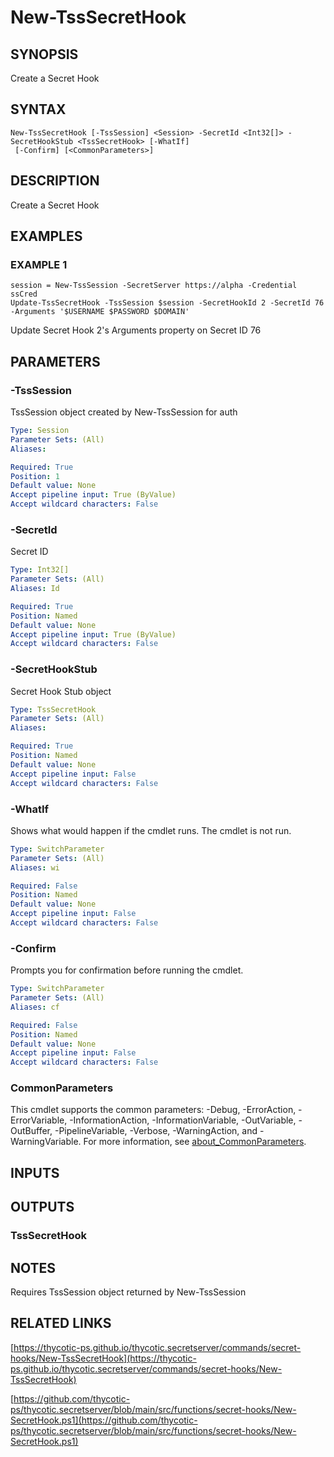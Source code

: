 # New-TssSecretHook

## SYNOPSIS
Create a Secret Hook

## SYNTAX

```
New-TssSecretHook [-TssSession] <Session> -SecretId <Int32[]> -SecretHookStub <TssSecretHook> [-WhatIf]
 [-Confirm] [<CommonParameters>]
```

## DESCRIPTION
Create a Secret Hook

## EXAMPLES

### EXAMPLE 1
```
session = New-TssSession -SecretServer https://alpha -Credential ssCred
Update-TssSecretHook -TssSession $session -SecretHookId 2 -SecretId 76 -Arguments '$USERNAME $PASSWORD $DOMAIN'
```

Update Secret Hook 2's Arguments property on Secret ID 76

## PARAMETERS

### -TssSession
TssSession object created by New-TssSession for auth

```yaml
Type: Session
Parameter Sets: (All)
Aliases:

Required: True
Position: 1
Default value: None
Accept pipeline input: True (ByValue)
Accept wildcard characters: False
```

### -SecretId
Secret ID

```yaml
Type: Int32[]
Parameter Sets: (All)
Aliases: Id

Required: True
Position: Named
Default value: None
Accept pipeline input: True (ByValue)
Accept wildcard characters: False
```

### -SecretHookStub
Secret Hook Stub object

```yaml
Type: TssSecretHook
Parameter Sets: (All)
Aliases:

Required: True
Position: Named
Default value: None
Accept pipeline input: False
Accept wildcard characters: False
```

### -WhatIf
Shows what would happen if the cmdlet runs.
The cmdlet is not run.

```yaml
Type: SwitchParameter
Parameter Sets: (All)
Aliases: wi

Required: False
Position: Named
Default value: None
Accept pipeline input: False
Accept wildcard characters: False
```

### -Confirm
Prompts you for confirmation before running the cmdlet.

```yaml
Type: SwitchParameter
Parameter Sets: (All)
Aliases: cf

Required: False
Position: Named
Default value: None
Accept pipeline input: False
Accept wildcard characters: False
```

### CommonParameters
This cmdlet supports the common parameters: -Debug, -ErrorAction, -ErrorVariable, -InformationAction, -InformationVariable, -OutVariable, -OutBuffer, -PipelineVariable, -Verbose, -WarningAction, and -WarningVariable. For more information, see [about_CommonParameters](http://go.microsoft.com/fwlink/?LinkID=113216).

## INPUTS

## OUTPUTS

### TssSecretHook
## NOTES
Requires TssSession object returned by New-TssSession

## RELATED LINKS

[https://thycotic-ps.github.io/thycotic.secretserver/commands/secret-hooks/New-TssSecretHook](https://thycotic-ps.github.io/thycotic.secretserver/commands/secret-hooks/New-TssSecretHook)

[https://github.com/thycotic-ps/thycotic.secretserver/blob/main/src/functions/secret-hooks/New-SecretHook.ps1](https://github.com/thycotic-ps/thycotic.secretserver/blob/main/src/functions/secret-hooks/New-SecretHook.ps1)

